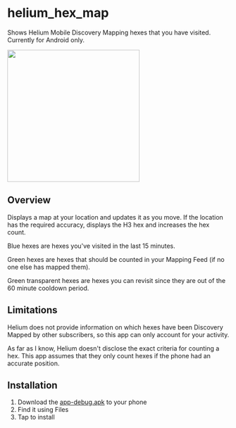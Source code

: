 # helium_hex_map

Shows Helium Mobile Discovery Mapping hexes that you have visited. Currently for Android only.

<img src="https://github.com/dirkbeer/flutter_h3_map/assets/6425332/59bc602f-60fc-4e7f-9f63-2b801255f45e" height="300">

## Overview

Displays a map at your location and updates it as you move. If the location has the required accuracy, displays the H3 hex and increases the hex count.

Blue hexes are hexes you've visited in the last 15 minutes.

Green hexes are hexes that should be counted in your Mapping Feed (if no one else has mapped them).

Green transparent hexes are hexes you can revisit since they are out of the 60 minute cooldown period.

## Limitations

Helium does not provide information on which hexes have been Discovery Mapped by other subscribers, so this app can only account for your activity.

As far as I know, Helium doesn't disclose the exact criteria for counting a hex. This app assumes that they only count hexes if the phone had an accurate position.

## Installation

1. Download the [app-debug.apk](https://github.com/dirkbeer/helium_hex_map/releases/tag/v0.1.0-alpha) to your phone
2. Find it using Files
3. Tap to install
